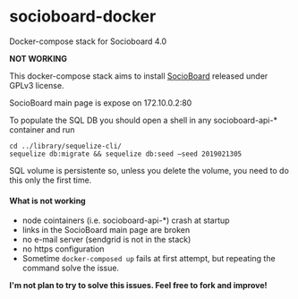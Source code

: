 # socioboard-docker
Docker-compose stack for Socioboard 4.0

__NOT WORKING__

This docker-compose stack aims to install [SocioBoard](https://github.com/socioboard/Socioboard-4.0/) released under GPLv3 license.

SocioBoard main page is expose on 172.10.0.2:80

To populate the SQL DB you should open a shell in any socioboard-api-* container and run
```
cd ../library/sequelize-cli/
sequelize db:migrate && sequelize db:seed —seed 2019021305
```
SQL volume is persistente so, unless you delete the volume, you need to do this only the first time.

#### What is not working
* node cointainers (i.e. socioboard-api-*) crash at startup
* links in the SocioBoard main page are broken
* no e-mail server (sendgrid is not in the stack)
* no https configuration
* Sometime ```docker-composed up``` fails at first attempt, but repeating the command solve the issue.

__I'm not plan to try to solve this issues. Feel free to fork and improve!__